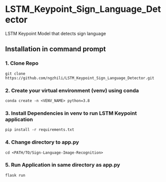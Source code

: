 # LSTM_Keypoint_Sign_Language_Detector
LSTM Keypoint Model that detects sign language

## Installation in command prompt
### 1. Clone Repo
```
git clone https://github.com/ngzhili/LSTM_Keypoint_Sign_Language_Detector.git

```
### 2. Create your virtual environment (venv) using conda
```
conda create -n <VENV_NAME> python=3.8
```
### 3. Install Dependencies in venv to run LSTM Keypoint application
```
pip install -r requirements.txt
```

### 4. Change directory to app.py
```
cd <PATH/TO/Sign-Language-Image-Recognition>
```
### 5. Run Application in same directory as app.py
```
flask run
```